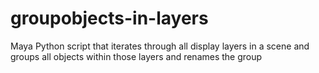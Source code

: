 # groupobjects-in-layers
Maya Python script that iterates through all display layers in a scene and groups all objects within those layers and renames the group
